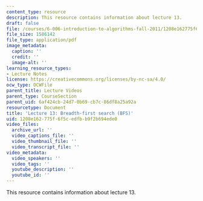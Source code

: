 ```yaml
---
content_type: resource
description: This resource contains information about lecture 13.
draft: false
file: /courses/6-006-introduction-to-algorithms-fall-2011/1208e162775f6f5cedfbb9f2b694ede0_MIT6_006F11_lec13.pdf
file_size: 1586142
file_type: application/pdf
image_metadata:
  caption: ''
  credit: ''
  image-alt: ''
learning_resource_types:
- Lecture Notes
license: https://creativecommons.org/licenses/by-nc-sa/4.0/
ocw_type: OCWFile
parent_title: Lecture Videos
parent_type: CourseSection
parent_uid: 6af424cb-24d7-0b69-cb7c-86df8a25a92a
resourcetype: Document
title: 'Lecture 13: Breadth-first search (BFS)'
uid: 1208e162-775f-6f5c-edfb-b9f2b694ede0
video_files:
  archive_url: ''
  video_captions_file: ''
  video_thumbnail_file: ''
  video_transcript_file: ''
video_metadata:
  video_speakers: ''
  video_tags: ''
  youtube_description: ''
  youtube_id: ''
---
```

This resource contains information about lecture 13.